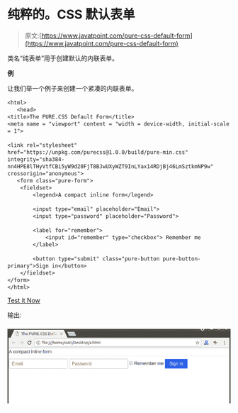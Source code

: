 # 纯粹的。CSS 默认表单

> 原文:[https://www.javatpoint.com/pure-css-default-form](https://www.javatpoint.com/pure-css-default-form)

类名“纯表单”用于创建默认的内联表单。

**例**

让我们举一个例子来创建一个紧凑的内联表单。

```
<html>
   <head>
<title>The PURE.CSS Default Form</title>
<meta name = "viewport" content = "width = device-width, initial-scale = 1">

<link rel="stylesheet" 
href="https://unpkg.com/purecss@1.0.0/build/pure-min.css" 
integrity="sha384-nn4HPE8lTHyVtfCBi5yW9d20FjT8BJwUXyWZT9InLYax14RDjBj46LmSztkmNP9w" 
crossorigin="anonymous">
   <form class="pure-form">
    <fieldset>
        <legend>A compact inline form</legend>

        <input type="email" placeholder="Email">
        <input type="password" placeholder="Password">

        <label for="remember">
            <input id="remember" type="checkbox"> Remember me
        </label>

        <button type="submit" class="pure-button pure-button-primary">Sign in</button>
    </fieldset>
</form>
</html>

```

[Test it Now](https://www.javatpoint.com/oprweb/test.jsp?filename=purecssforms2)

输出:

![PureCSS Forms 2](img/69d71f5eab2b72a1d3228e3b80cafabb.png)